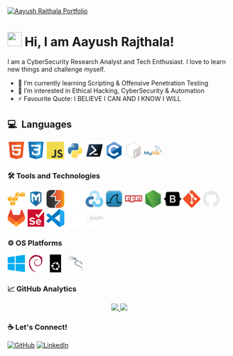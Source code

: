 [![Aayush Rajthala Portfolio](https://github.com/AayushRajthala99/AayushRajthala99/assets/48017699/b7f903c2-fe7b-4183-8704-ed9b14daccd2)](https://aayushrajthala.com.np/)

# <img src="https://media.tenor.com/images/30169e4a670daf12443df7d2dd140176/tenor.gif" width="32" height="32"> Hi, I am Aayush Rajthala!

I am a CyberSecurity Research Analyst and Tech Enthusiast. I love to learn new things and challenge myself.

- 🌱 I’m currently learning Scripting & Offensive Penetration Testing
- 👀 I’m interested in Ethical Hacking, CyberSecurity & Automation
- ⚡ Favourite Quote: I BELIEVE I CAN AND I KNOW I WILL

## :computer: &nbsp;Languages
<p>
  <img src="https://github.com/devicons/devicon/blob/master/icons/html5/html5-original.svg" alt="HTML" width="40" height="40"/>
  <img src="https://github.com/devicons/devicon/blob/master/icons/css3/css3-original.svg" alt="CSS" width="40" height="40"/>
  <img src="https://github.com/devicons/devicon/blob/master/icons/javascript/javascript-original.svg" alt="JavaScript" width="40" height="40"/>
  <img src="https://github.com/devicons/devicon/blob/master/icons/python/python-original.svg" alt="Python" width="40" height="40"/>
  <img src="https://github.com/AayushRajthala99/Dev-Icons/blob/master/icons/powershell/powershell.svg" alt="Powershell" width="40" height="40"/>
  <img src="https://github.com/devicons/devicon/blob/master/icons/c/c-original.svg" alt="C" width="40" height="40"/>
  <img src="https://github.com/AayushRajthala99/Dev-Icons/blob/master/icons/bash/bash-inverted.png" alt="Bash" width="40" height="40"/>
  <img src="https://github.com/devicons/devicon/blob/master/icons/mysql/mysql-original-wordmark.svg" alt="MySQL" width="40" height="40"/>
</p>

### 🛠 Tools and Technologies
<p>
  <img src="https://github.com/devicons/devicon/blob/master/icons/amazonwebservices/amazonwebservices-original.svg" alt="AWS" width="40" height="40"/ >
  <img src="https://github.com/AayushRajthala99/Dev-Icons/blob/master/icons/metasploit/metasploit.png" alt="Metasploit" width="40" height="40"/ >
  <img src="https://github.com/AayushRajthala99/Dev-Icons/blob/master/icons/burpsuite/burpsuite.png" alt="BurpSuite" width="40" height="40"/ >
  <img src="https://github.com/AayushRajthala99/Dev-Icons/blob/master/icons/nmap/nmap-inverted.png" alt="NMAP" width="40" height="40"/ >
  <img src="https://github.com/AayushRajthala99/Dev-Icons/blob/master/icons/rclone/rclone.svg" alt="Rclone" width="40" height="40"/ >
  <img src="https://github.com/AayushRajthala99/Dev-Icons/blob/master/icons/wireshark/wireshark.png" alt="Wireshark" width="40" height="40"/ >
  <img src="https://github.com/devicons/devicon/blob/master/icons/npm/npm-original-wordmark.svg" alt="NPM" width="40" height="40"/ >
  <img src="https://github.com/devicons/devicon/blob/master/icons/nodejs/nodejs-original.svg" alt="Node" width="40" height="40"/ >
  <img src="https://github.com/devicons/devicon/blob/master/icons/bootstrap/bootstrap-plain.svg" alt="Bootstrap" width="40" height="40"/ >
  <img src="https://github.com/devicons/devicon/blob/master/icons/git/git-original.svg" alt="Git" width="40" height="40"/ >
  <img src="https://github.com/AayushRajthala99/Dev-Icons/blob/master/icons/github/github-inverted.png" alt="GitHub" width="40" height="40"/ >
  <img src="https://github.com/devicons/devicon/blob/master/icons/gitlab/gitlab-original.svg" alt="GitLab" width="40" height="40"/ >
  <img src="https://github.com/devicons/devicon/blob/master/icons/selenium/selenium-original.svg" alt="Selenium" width="40" height="40"/ >
  <img src="https://github.com/devicons/devicon/blob/master/icons/vscode/vscode-original.svg" alt="VSCode" width="40" height="40"/ >
  <img src="https://github.com/AayushRajthala99/Dev-Icons/blob/master/icons/express/express-inverted.png" alt="Express" width="40" height="40"/ >
  <img src="https://github.com/AayushRajthala99/Dev-Icons/blob/master/icons/ssh/ssh-inverted.png" alt="SSH" width="40" height="40""/ >
</p>

### ⚙️ OS Platforms
<p>
  <img src="https://github.com/devicons/devicon/blob/master/icons/windows8/windows8-original.svg" alt="Windows" width="40" height="40"/ >
  <img src="https://github.com/AayushRajthala99/Dev-Icons/blob/master/icons/debian/debian-original.svg" alt="Debian" width="40" height="40"/ >
  <img src="https://github.com/devicons/devicon/blob/master/icons/ubuntu/ubuntu-plain.svg" alt="Ubuntu" width="40" height="40"/ >
  <img src="https://github.com/AayushRajthala99/Dev-Icons/blob/master/icons/kali/kali.png" alt="Wireshark" width="40" height="40"/ >
</p>

### 📈 GitHub Analytics
<p align="center">
<a href="https://github.com/aayushrajthala99">
  <img height="180em" src="https://github-readme-stats-eight-theta.vercel.app/api?username=aayushrajthala99&show_icons=true&theme=radical&include_all_commits=true&count_private=true"/>
  <img height="180em" src="https://github-readme-stats-eight-theta.vercel.app/api/top-langs/?username=aayushrajthala99&layout=compact&langs_count=10&theme=radical&hide=jupyter%20notebook,c%2B%2B"/>
</a>
</p>
<!-- <p align="center"><img align="center" src="https://github-readme-streak-stats.herokuapp.com/?user=aayushrajthala99&show_icons=true&theme=tokyonight_duo" alt="aayushrajthala99" /></p> -->

<!--
<p align="center">
  <img src="https://visitor-badge.laobi.icu/badge?page_id=aayushrajthala99.aayushrajthala99">
  <img alt="GitHub followers" src="https://img.shields.io/github/followers/aayushrajthala99?style=social">
</p>
-->

###  :coffee: Let's Connect!
<p>
	<a href="https://github.com/AayushRajthala99" target="_blank"><img src="https://img.icons8.com/bubbles/50/000000/github.png" alt="GitHub" width="60" height="60" /></a>
	<a href="https://www.linkedin.com/in/aayushrajthala99/" target="_blank"><img src="https://img.icons8.com/bubbles/50/000000/linkedin.png" alt="LinkedIn" width="60" height="60"/></a>
</p>

<!--
Here are some ideas to get you started:

- 🔭 I’m currently working on ...
- 🌱 I’m currently learning ...
- 👯 I’m looking to collaborate on ...
- 🤔 I’m looking for help with ...
- 💬 Ask me about ...
- 📫 How to reach me: ...
- 😄 Pronouns: ...
- ⚡ Fun fact: ...
-->
